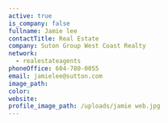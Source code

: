 ```yaml
---
active: true
is_company: false
fullname: Jamie lee
contactTitle: Real Estate
company: Suton Group West Coast Realty
network:
  - realestateagents
phoneOffice: 604-780-0055
email: jamielee@sutton.com
image_path:
color:
website:
profile_image_path: /uploads/jamie web.jpg
---
```



